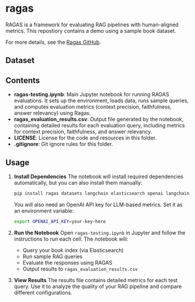 # ragas
RAGAS is a framework for evaluating RAG pipelines with human-aligned metrics. This repostiory contains a demo using a sample book dataset.

For more details, see the [Ragas GitHub](https://github.com/explodinggradients/ragas).

## Dataset

## Contents

- **ragas-testing.ipynb**: Main Jupyter notebook for running RAGAS evaluations. It sets up the environment, loads data, runs sample queries, and computes evaluation metrics (context precision, faithfulness, answer relevancy) using Ragas.
- **ragas_evaluation_results.csv**: Output file generated by the notebook, containing detailed results for each evaluation query, including metrics for context precision, faithfulness, and answer relevancy.
- **LICENSE**: License for the code and resources in this folder.
- **.gitignore**: Git ignore rules for this folder.

## Usage

1. **Install Dependencies**
   The notebook will install required dependencies automatically, but you can also install them manually:
   
   ```bash
   pip install ragas datasets langchain elasticsearch openai langchain-openai
   ```
   You will also need an OpenAI API key for LLM-based metrics. Set it as an environment variable:

   ```bash
   export OPENAI_API_KEY=your-key-here
   ```

2. **Run the Notebook**
   Open `ragas-testing.ipynb` in Jupyter and follow the instructions to run each cell. The notebook will:
   - Query your book index (via Elasticsearch)
   - Run sample RAG queries
   - Evaluate the responses using RAGAS
   - Output results to `ragas_evaluation_results.csv`

3. **View Results**
   The results file contains detailed metrics for each test query. Use it to analyze the quality of your RAG pipeline and compare different configurations.
